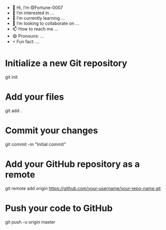 - 👋 Hi, I’m @Fortune-0007
- 👀 I’m interested in ...
- 🌱 I’m currently learning ...
- 💞️ I’m looking to collaborate on ...
- 📫 How to reach me ...
- 😄 Pronouns: ...
- ⚡ Fun fact: ...

<!---
Fortune-0007/Fortune-0007 is a ✨ special ✨ repository because its `README.md` (this file) appears on your GitHub profile.
You can click the Preview link to take a look at your changes.
--->
# Initialize a new Git repository
git init

# Add your files
git add .

# Commit your changes
git commit -m "Initial commit"

# Add your GitHub repository as a remote
git remote add origin https://github.com/your-username/your-repo-name.git

# Push your code to GitHub
git push -u origin master
